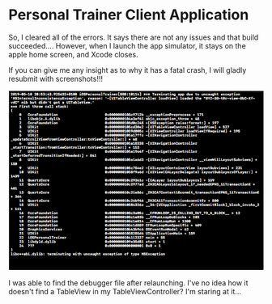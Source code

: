 #  Personal Trainer Client Application

So, I cleared all of the errors. It says there are not any issues and that build succeeded.... However, when I launch the app simulator, it stays on the apple home screen, and Xcode closes.

If you can give me any insight as to why it has a fatal crash, I will gladly resubmit with screenshots!!!

![](FatalError.png)

I was able to find the debugger file after relaunching. I've no idea how it doesn't find a TableView in my TableViewController? I'm staring at it...

